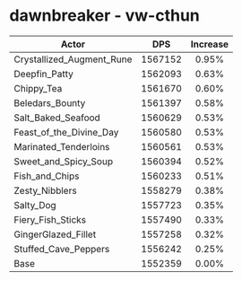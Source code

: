 # dawnbreaker - vw-cthun
| Actor | DPS | Increase |
|---|:---:|:---:|
|Crystallized_Augment_Rune|1567152|0.95%|
|Deepfin_Patty|1562093|0.63%|
|Chippy_Tea|1561670|0.60%|
|Beledars_Bounty|1561397|0.58%|
|Salt_Baked_Seafood|1560629|0.53%|
|Feast_of_the_Divine_Day|1560580|0.53%|
|Marinated_Tenderloins|1560561|0.53%|
|Sweet_and_Spicy_Soup|1560394|0.52%|
|Fish_and_Chips|1560233|0.51%|
|Zesty_Nibblers|1558279|0.38%|
|Salty_Dog|1557723|0.35%|
|Fiery_Fish_Sticks|1557490|0.33%|
|GingerGlazed_Fillet|1557258|0.32%|
|Stuffed_Cave_Peppers|1556242|0.25%|
|Base|1552359|0.00%|
